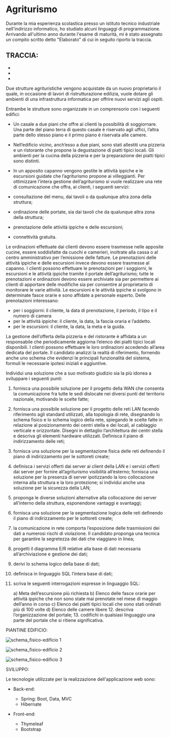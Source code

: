 # Agriturismo

Durante la mia esperienza scolastica presso un istituto tecnico industriale nell'indirizzo informatico, ho studiato alcuni linguaggi di programmazione.
Arrivando all'ultimo anno durante l'esame di maturità, mi è stato assegnato un compito scritto detto "Elaborato" di cui in seguito riporto la traccia.




TRACCIA:
-
-
-
-
Due strutture agrituristiche vengono acquistate da un nuovo proprietario il quale, in occasione di lavori di ristrutturazione edilizia, vuole dotare gli ambienti di una infrastruttura informatica per offrire nuovi servizi agli ospiti.

Entrambe le strutture sono organizzate in un comprensorio con i seguenti edifici:
- Un casale a due piani che offre ai clienti la possibilità di soggiornare. Una parte del piano terra di questo casale è riservato agli uffici, l’altra parte dello stesso piano e il primo piano è riservata alle camere.

- Nell’edificio vicino, anch’esso a due piani, sono stati allestiti una pizzeria e un ristorante che propone la degustazione di piatti tipici locali. Gli ambienti per la cucina della pizzeria e per la preparazione dei piatti tipici sono distinti.

- In un apposito capanno vengono gestite le attività ippiche e le escursioni guidate che l’agriturismo propone ai villeggianti.
Per ottimizzare l’intera gestione dell’agriturismo si vuole realizzare una rete di comunicazione che offra, ai clienti, i seguenti servizi:
- consultazione del menu, dai tavoli o da qualunque altra zona della struttura;

- ordinazione delle portate, sia dai tavoli che da qualunque altra zona della struttura;
- prenotazione delle attività ippiche e delle escursioni;

- connettività gratuita.



Le ordinazioni effettuate dai clienti devono essere trasmesse nelle apposite cucine, essere soddisfatte da cuochi e camerieri, inoltrate alla cassa o al centro amministrativo per l’emissione delle fatture.
Le prenotazioni delle attività ippiche e delle escursioni invece devono essere trasmesse al capanno.
I clienti possono effettuare le prenotazioni per i soggiorni, le escursioni e le attività ippiche tramite il portale dell’agriturismo; tutte le prenotazioni e ordinazioni devono essere archiviate sia per permettere ai clienti di apportare delle modifiche sia per consentire al proprietario di monitorare le varie attività.
Le escursioni e le attività ippiche si svolgono in determinate fasce orarie e sono affidate a personale esperto.
Delle prenotazioni interessano:

- per i soggiorni: il cliente, la data di prenotazione, il periodo, il tipo e il numero di camera
- per le attività ippiche: il cliente, la data, la fascia oraria e l’addetto.
- per le escursioni: il cliente, la data, la meta e la guida.

La gestione dell’offerta della pizzeria e del ristorante è affidata a un responsabile che periodicamente aggiorna l’elenco dei piatti tipici locali disponibili. I clienti possono effettuare le loro ordinazioni accedendo all’area dedicata del portale.
Il candidato analizzi la realtà di riferimento, fornendo anche uno schema che evidenzi le principali funzionalità del sistema, formuli le necessarie ipotesi iniziali e aggiuntive.
  



Individui una soluzione che a suo motivato giudizio sia la più idonea a sviluppare i seguenti punti:

1. fornisca una possibile soluzione per il progetto della WAN che consenta la comunicazione fra tutte le sedi dislocate nei diversi punti del territorio nazionale, motivando le scelte fatte;

2. fornisca una possibile soluzione per il progetto delle reti LAN facendo riferimento agli standard utilizzati, alla topologia di rete, disegnando lo schema fisico e lo schema logico della rete, spiegando le scelte fatte in relazione al posizionamento dei centri stella e dei locali, al cablaggio verticale e orizzontale. Disegni in dettaglio l’architettura dei centri stella e descriva gli elementi hardware utilizzati. Definisca il piano di indirizzamento delle reti;

3. fornisca una soluzione per la segmentazione fisica delle reti definendo il piano di indirizzamento per le sottoreti create;

4. definisca i servizi offerti dai server ai client della LAN e i servizi offerti dai server per fornire all’agriturismo visibilità all’esterno; fornisca una soluzione per la presenza di server ipotizzando la loro collocazione interna alla struttura e la loro protezione; si individui anche una soluzione per la sicurezza della LAN;

5. proponga le diverse soluzioni alternative alla collocazione dei server all’interno della struttura, esponendone vantaggi e svantaggi;

6. fornisca una soluzione per la segmentazione logica delle reti definendo il piano di indirizzamento per le sottoreti create;

7. la comunicazione in rete comporta l’esposizione delle trasmissioni dei dati a numerosi rischi di violazione. Il candidato proponga una tecnica per garantire la segretezza dei dati che viaggiano in linea;

8. progetti il diagramma E/R relative alla base di dati necessaria all’archiviazione e gestione dei dati;

9. derivi lo schema logico della base di dati;

10. definisca in linguaggio SQL l’intera base di dati;

11. scriva le seguenti interrogazioni espresse in linguaggio SQL:

    a) Meta dell’escursione più richiesta
    b) Elenco delle fasce orarie per attività ippiche che non sono state mai prenotate nel mese di maggio dell’anno in corso
    c) Elenco dei piatti tipici locali che sono stati ordinati più di 100 volte
    d) Elenco delle camere libere
    12. descriva l’organizzazione del portale;
    13. codifichi in qualsiasi linguaggio una parte del portale che si ritiene significativa.





PIANTINE EDIFICIO:


![schema_fisico-edificio 1](https://user-images.githubusercontent.com/65457329/126990065-7442bf00-4994-4010-8704-6b7fcc3b1a6f.png)



![schema_fisico-edificio 2](https://user-images.githubusercontent.com/65457329/126990122-162b3ccb-96ef-4d98-adfa-693c2604e490.png)



![schema_fisico-edificio 3](https://user-images.githubusercontent.com/65457329/126990221-47f7d2a4-b75a-4a62-a57c-057572c66641.png)








SVILUPPO:


Le tecnologie utilizzate per la realizzazione dell'applicazione web sono:

- Back-end:
    - Spring: Boot, Data, MVC
    - Hibernate

- Front-end:
    - Thymeleaf
    - Bootstrap

